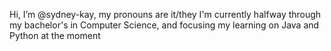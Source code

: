 Hi, I’m @sydney-kay, my pronouns are it/they
I'm currently halfway through my bachelor's in Computer Science, and focusing my learning on Java and Python at the moment

